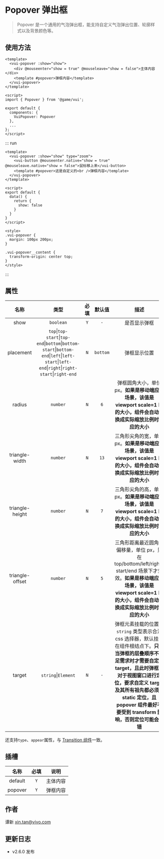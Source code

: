 # Popover 弹出框

> Popover 是一个通用的气泡弹出框，能支持自定义气泡弹出位置、轮廓样式以及背景颜色等。

## 使用方法

```vue
<template>
  <vui-popover :show="show">
    <div @mouseenter="show = true" @mouseleave="show = false">主体内容</div>
    <template #popover>弹框内容</template>
  </vui-popover>
</template>

<script>
import { Popover } from '@game/vui';

export default {
  components: {
    VuiPopover: Popover
  },
  ...
};
</script>
```

::: run

```vue
<template>
  <vui-popover :show="show" type="zoom">
    <vui-button @mouseenter.native="show = true" @mouseleave.native="show = false">鼠标移上来</vui-button>
    <template #popover>这是自定义的<br />弹框内容</template>
  </vui-popover>
</template>

<script>
export default {
  data() {
    return {
      show: false
    }
  }
}
</script>

<style>
.vui-popover {
  margin: 100px 200px;
}

.vui-popover__content {
  transform-origin: center top;
}
</style>
```

:::

## 属性

|      名称       |                                                                                           类型                                                                                           | 必填 |  默认值  |                                                                                                                                            描述                                                                                                                                             |
| :-------------: | :--------------------------------------------------------------------------------------------------------------------------------------------------------------------------------------: | :--: | :------: | :-----------------------------------------------------------------------------------------------------------------------------------------------------------------------------------------------------------------------------------------------------------------------------------------: |
|      show       |                                                                                        `boolean`                                                                                         | `Y`  |   `-`    |                                                                                                                                        是否显示弹框                                                                                                                                         |
|    placement    | `top`&#124;`top-start`&#124;`top-end`&#124;`bottom`&#124;`bottom-start`&#124;`bottom-end`&#124;`left`&#124;`left-start`&#124;`left-end`&#124;`right`&#124;`right-start`&#124;`right-end` | `N`  | `bottom` |                                                                                                                                        弹框显示位置                                                                                                                                         |
|     radius      |                                                                                         `number`                                                                                         | `N`  |   `6`    |                                                                                 弹框圆角大小，单位 px。**如果是移动端应用场景，该值是 viewport scale=1 时的大小，组件会自动转换成实际缩放比例时对应的大小**                                                                                 |
| triangle-width  |                                                                                         `number`                                                                                         | `N`  |   `13`   |                                                                                三角形尖角的宽，单位 px。**如果是移动端应用场景，该值是 viewport scale=1 时的大小，组件会自动转换成实际缩放比例时对应的大小**                                                                                |
| triangle-height |                                                                                         `number`                                                                                         | `N`  |   `7`    |                                                                                三角形尖角的高，单位 px。**如果是移动端应用场景，该值是 viewport scale=1 时的大小，组件会自动转换成实际缩放比例时对应的大小**                                                                                |
| triangle-offset |                                                                                         `number`                                                                                         | `N`  |   `5`    |                                                三角形距离最近圆角的偏移量，单位 px，只在 top/bottom/left/right-start/end 场景下才生效。**如果是移动端应用场景，该值是 viewport scale=1 时的大小，组件会自动转换成实际缩放比例时对应的大小**                                                 |
|     target      |                                                                                 `string`&#124;`Element`                                                                                  | `N`  |   `-`    | 弹框元素挂载的位置，`string` 类型表示合法 css 选择器，默认挂载在组件根结点下。**只有当弹框的层叠顺序不满足需求时才需要自定义 target，且此时弹框相对于视图窗口进行定位，要求自定义 target 及其所有祖先都必须是 static 定位，且 popover 组件最好不要受到 transform 影响，否则定位可能会出错** |

还支持`type`、`appear`属性，与 [Transition 组件](../transition/#属性)一致。

## 插槽

|  名称   | 必填 |   说明   |
| :-----: | :--: | :------: |
| default | `Y`  | 主体内容 |
| popover | `Y`  | 弹框内容 |

## 作者

谭新 <xin.tan@vivo.com>

## 更新日志

- v2.6.0 发布

